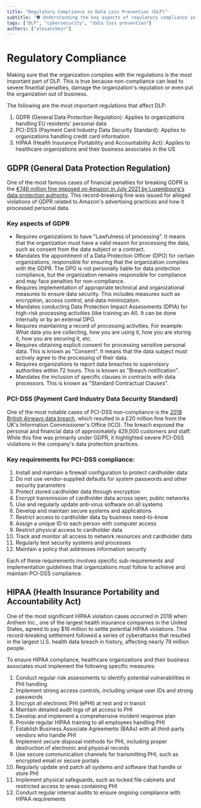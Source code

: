 ```yaml
---
title: "Regulatory Compliance in Data Loss Prevention (DLP)"
subtitle: "🛡️ Understanding the key aspects of regulatory compliance in data loss prevention (DLP) for GDPR, PCI-DSS e HIPAA. Implementing DLP controls and managing exceptions and false positives"
tags: ["DLP", "cybersecurity", "data loss prevention"]
authors: ["alesanchezr"]
---
```


# Regulatory Compliance

Making sure that the organization complies with the regulations is the most important part of DLP. This is true because non-compliance can lead to severe finantial penalties, damage the organization's reputation or even put the organization out of business.

The following are the most important regulations that affect DLP:

1. GDPR (General Data Protection Regulation): Applies to organizations handling EU residents' personal data
2. PCI-DSS (Payment Card Industry Data Security Standard): Applies to organizations handling credit card information
3. HIPAA (Health Insurance Portability and Accountability Act): Applies to healthcare organizations and their business associates in the US

## GDPR (General Data Protection Regulation)

One of the most famous cases of financial penalties for breaking GDPR is the [€746 million fine imposed on Amazon in July 2021 by Luxembourg's data protection authority](https://www.reuters.com/business/retail-consumer/amazon-hit-with-886-million-eu-data-privacy-fine-2021-07-30/). This record-breaking fine was issued for alleged violations of GDPR related to Amazon's advertising practices and how it processed personal data.

### Key aspects of GDPR

- Requires organizations to have "Lawfulness of processing". It means that the organization must have a valid reason for processing the data, such as consent from the data subject or a contract.
- Mandates the appointment of a Data Protection Officer (DPO) for certain organizations, responsible for ensuring that the organization complies with the GDPR. The DPO is not personally liable for data protection compliance, but the organization remains responsible for compliance and may face penalties for non-compliance.
- Requires implementation of appropriate technical and organizational measures to ensure data security. This includes measures such as encryption, access control, and data minimization.
- Mandates conducting Data Protection Impact Assessments (DPIA) for high-risk processing activities (like training an AI). It can be done internally or by an external DPO.
- Requires maintaining a record of processing activities. For example: What data you are collecting, how you are using it, how you are storing it, how you are securing it, etc.
- Requires obtaining explicit consent for processing sensitive personal data. This is known as "Consent". It means that the data subject must actively agree to the processing of their data.
- Requires organizations to report data breaches to supervisory authorities within 72 hours. This is known as "Breach notification".
- Mandates the inclusion of specific clauses in contracts with data processors. This is known as "Standard Contractual Clauses".

### PCI-DSS (Payment Card Industry Data Security Standard)

One of the most notable cases of PCI-DSS non-compliance is the [2018 British Airways data breach](https://en.wikipedia.org/wiki/British_Airways_data_breach), which resulted in a £20 million fine from the UK's Information Commissioner's Office (ICO). The breach exposed the personal and financial data of approximately 429,000 customers and staff. While this fine was primarily under GDPR, it highlighted severe PCI-DSS violations in the company's data protection practices.

### Key requirements for PCI-DSS compliance:

1. Install and maintain a firewall configuration to protect cardholder data
2. Do not use vendor-supplied defaults for system passwords and other security parameters
3. Protect stored cardholder data through encryption
4. Encrypt transmission of cardholder data across open, public networks
5. Use and regularly update anti-virus software on all systems
6. Develop and maintain secure systems and applications
7. Restrict access to cardholder data by business need-to-know
8. Assign a unique ID to each person with computer access
9. Restrict physical access to cardholder data
10. Track and monitor all access to network resources and cardholder data
11. Regularly test security systems and processes
12. Maintain a policy that addresses information security

Each of these requirements involves specific sub-requirements and implementation guidelines that organizations must follow to achieve and maintain PCI-DSS compliance.

## HIPAA (Health Insurance Portability and Accountability Act)

One of the most significant HIPAA violation cases occurred in 2018 when Anthem Inc., one of the largest health insurance companies in the United States, agreed to pay $16 million to settle potential HIPAA violations. This record-breaking settlement followed a series of cyberattacks that resulted in the largest U.S. health data breach in history, affecting nearly 79 million people.

To ensure HIPAA compliance, healthcare organizations and their business associates must implement the following specific measures:

1. Conduct regular risk assessments to identify potential vulnerabilities in PHI handling
2. Implement strong access controls, including unique user IDs and strong passwords
3. Encrypt all electronic PHI (ePHI) at rest and in transit
4. Maintain detailed audit logs of all access to PHI
5. Develop and implement a comprehensive incident response plan
6. Provide regular HIPAA training to all employees handling PHI
7. Establish Business Associate Agreements (BAAs) with all third-party vendors who handle PHI
8. Implement secure disposal methods for PHI, including proper destruction of electronic and physical records
9. Use secure communication channels for transmitting PHI, such as encrypted email or secure portals
10. Regularly update and patch all systems and software that handle or store PHI
11. Implement physical safeguards, such as locked file cabinets and restricted access to areas containing PHI
12. Conduct regular internal audits to ensure ongoing compliance with HIPAA requirements